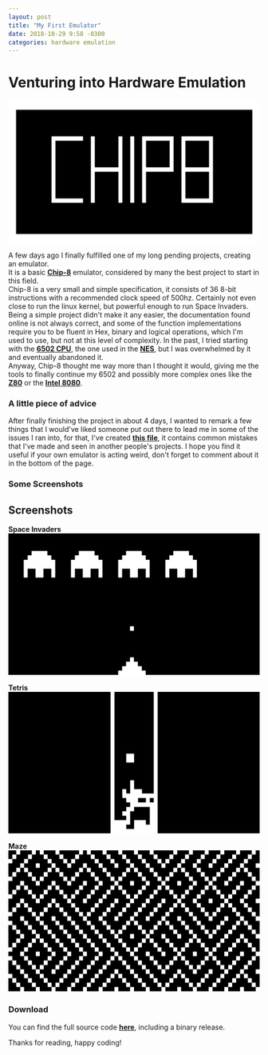 ```yaml
---
layout: post
title: "My First Emulator"
date: 2018-10-29 9:58 -0300
categories: hardware emulation
---
```


# Venturing into Hardware Emulation

![Image](https://raw.githubusercontent.com/ImanolFotia/Chip-8-Emulator/master/captures/c1.png)

A few days ago I finally fulfilled one of my long pending projects, creating an emulator.  
It is a basic **[Chip-8](https://en.wikipedia.org/wiki/CHIP-8)** emulator, considered by many the best project to start in this field.  
Chip-8 is a very small and simple specification, it consists of 36 8-bit instructions with a recommended clock speed of 500hz. Certainly not even close to run the linux kernel, 
but powerful enough to run Space Invaders.
Being a simple project didn't make it any easier, the documentation found online is not always correct, and some of the function implementations require you to be fluent in Hex, binary and logical operations, which I'm used to use, but not at this level of complexity.
In the past, I tried starting with the **[6502 CPU](https://en.wikipedia.org/wiki/MOS_Technology_6502)**, the one used in the **[NES](https://en.wikipedia.org/wiki/Nintendo_Entertainment_System)**, but I was overwhelmed by it and eventually abandoned it.  
Anyway, Chip-8 thought me way more than I thought it would, giving me the tools to finally continue my 6502 and possibly more complex ones like the **[Z80](https://en.wikipedia.org/wiki/Zilog_Z80)** or the **[Intel 8080](https://en.wikipedia.org/wiki/Intel_8080)**.  

### A little piece of advice
After finally finishing the project in about 4 days, I wanted to remark a few things that I would've liked someone put out there to lead me in some of the issues I ran into, for that, I've created **[this file](https://gist.github.com/ImanolFotia/2dc0cdf3f65cc4abaf21ab3673f0d553)**, it contains common mistakes that I've made and seen in another people's projects. I hope you find it useful if your own emulator is acting weird, don't forget to comment about it in the bottom of the page.

### Some Screenshots

## Screenshots

**Space Invaders**
![Image](https://raw.githubusercontent.com/ImanolFotia/Chip-8-Emulator/master/captures/c3.png "Space Invaders")  

**Tetris**
![Image](https://raw.githubusercontent.com/ImanolFotia/Chip-8-Emulator/master/captures/c2.png "Tetris")  

**Maze**
![Image](https://raw.githubusercontent.com/ImanolFotia/Chip-8-Emulator/master/captures/c4.png "Maze")  

### Download

You can find the full source code **[here](http://imanolfotia.com/Chip-8-Emulator)**, including a binary release.

Thanks for reading, happy coding!
